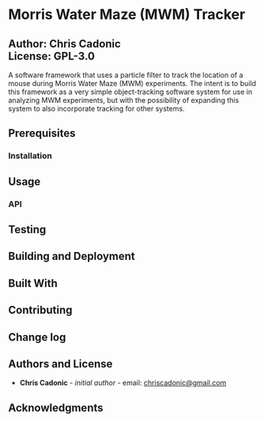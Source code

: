 # Morris Water Maze (MWM) Tracker 
Author: Chris Cadonic  
License: GPL-3.0
---

A software framework that uses a particle filter to track the location of a mouse during Morris Water Maze (MWM)
experiments. The intent is to build this framework as a very simple object-tracking software system for use in 
analyzing MWM experiments, but with the possibility of expanding this system to also incorporate tracking for
other systems.

## Prerequisites


### Installation


## Usage


### API


## Testing


## Building and Deployment


## Built With


## Contributing


## Change log


## Authors and License

- **Chris Cadonic** - *initial author* - email: chriscadonic@gmail.com

## Acknowledgments


